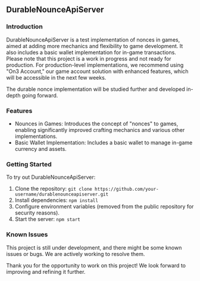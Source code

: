 ## DurableNounceApiServer



### Introduction

DurableNounceApiServer is a test implementation of nonces in games, aimed at adding more mechanics and flexibility to game development. It also includes a basic wallet implementation for in-game transactions. Please note that this project is a work in progress and not ready for production. For production-level implementations, we recommend using "On3 Account," our game account solution with enhanced features, which will be accessible in the next few weeks.

The durable nonce implementation will be studied further and developed in-depth going forward.

### Features

- Nounces in Games: Introduces the concept of "nonces" to games, enabling significantly improved crafting mechanics and various other implementations.
- Basic Wallet Implementation: Includes a basic wallet to manage in-game currency and assets.

### Getting Started

To try out DurableNounceApiServer:

1. Clone the repository: `git clone https://github.com/your-username/durablenounceapiserver.git`
2. Install dependencies: `npm install`
3. Configure environment variables (removed from the public repository for security reasons).
4. Start the server: `npm start`

### Known Issues

This project is still under development, and there might be some known issues or bugs. We are actively working to resolve them.

Thank you for the opportunity to work on this project! We look forward to improving and refining it further.
